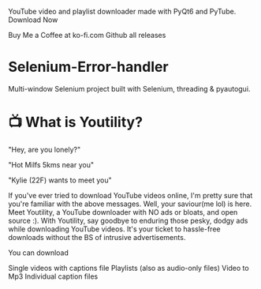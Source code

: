YouTube video and playlist downloader made with PyQt6 and PyTube. Download Now

Buy Me a Coffee at ko-fi.com Github all releases

# Selenium-Error-handler
Multi-window Selenium project built with Selenium, threading &amp; pyautogui.

# 📺 What is Youtility?
"Hey, are you lonely?"

"Hot Milfs 5kms near you"

"Kylie (22F) wants to meet you"


If you've ever tried to download YouTube videos online, I'm pretty sure that you're familiar with the above messages. Well, your saviour(me lol) is here. Meet Youtility, a YouTube downloader with NO ads or bloats, and open source :). With Youtility, say goodbye to enduring those pesky, dodgy ads while downloading YouTube videos. It's your ticket to hassle-free downloads without the BS of intrusive advertisements.

You can download

Single videos with captions file
Playlists (also as audio-only files)
Video to Mp3
Individual caption files
